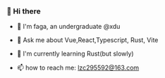 ### 👋 Hi there 

* 🍅 I'm faga, an undergraduate @xdu

* 🌱 Ask me about Vue,React,Typescript, Rust, Vite

* 🐌 I'm currently learning Rust(but slowly)

* 📫 how to reach me: lzc295592@163.com
